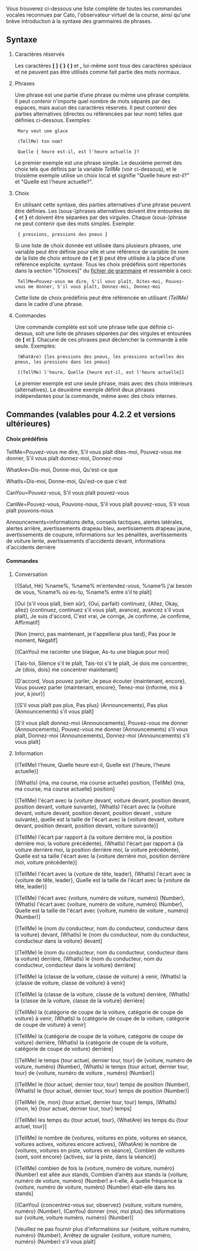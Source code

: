 Vous trouverez ci-dessous une liste complète de toutes les commandes vocales reconnues par Cato, l'observateur virtuel de la course, ainsi qu'une brève introduction à la syntaxe des grammaires de phrases.

## Syntaxe

1. Caractères réservés

   Les caractères **[** **]** **{** **}** **(** **)** et **,** lui-même sont tous des caractères spéciaux et ne peuvent pas être utilisés comme fait partie des mots normaux.
   
2. Phrases

   Une phrase est une partie d’une phrase ou même une phrase complète. Il peut contenir n'importe quel nombre de mots séparés par des espaces, mais aucun des caractères réservés. Il peut contenir des parties alternatives (directes ou référencées par leur nom) telles que définies ci-dessous. Exemples:
   
		Mary veut une glace

		(TellMe) ton nom?
		
		Quelle { heure est-il, est l'heure actuelle }?
		
   Le premier exemple est une phrase simple. Le deuxième permet des choix tels que définis par la variable *TellMe* (voir ci-dessous), et le troisième exemple utilise un choix local et signifie "Quelle heure est-il?" et "Quelle est l'heure actuelle?".


3. Choix

   En utilisant cette syntaxe, des parties alternatives d'une phrase peuvent être définies. Les (sous-)phrases alternatives doivent être entourées de **{** et **}** et doivent être séparées par des virgules. Chaque (sous-)phrase ne peut contenir que des mots simples. Exemple:
   
		{ pressions, pressions des pneus }

   Si une liste de choix donnée est utilisée dans plusieurs phrases, une variable peut être définie pour elle et une référence de variable (le nom de la liste de choix entouré de **(** et **)**) peut être utilisée à la place d'une référence explicite. syntaxe. Tous les choix prédéfinis sont répertoriés dans la section "[Choices]" du [fichier de grammaire](https://github.com/SeriousOldMan/Simulator-Controller/blob/main/Sources/Assistants/Grammars/Race%20Engineer.grammars.fr) et ressemble à ceci:

		TellMe=Pouvez-vous me dire, S'il vous plaît, Dites-moi, Pouvez-vous me donner, S'il vous plaît, Donnez-moi, Donnez-moi

   Cette liste de choix prédéfinis peut être référencée en utilisant *(TellMe)* dans le cadre d'une phrase.

4. Commandes

   Une commande complète est soit une phrase telle que définie ci-dessus, soit une liste de phrases séparées par des virgules et entourées de **[** et **]**. Chacune de ces phrases peut déclencher la commande à elle seule. Exemples:

		(WhatAre) {les pressions des pneus, les pressions actuelles des pneus, les pressions dans les pneus}
		
		[(TellMe) l'heure, Quelle {heure est-il, est l'heure actuelle}]

   Le premier exemple est une seule phrase, mais avec des choix intérieurs (alternatives). Le deuxième exemple définit deux phrases indépendantes pour la commande, même avec des choix internes.

## Commandes (valables pour 4.2.2 et versions ultérieures)

#### Choix prédéfinis

TellMe=Pouvez-vous me dire, S'il vous plaît dites-moi, Pouvez-vous me donner, S'il vous plaît donnez-moi, Donnez-moi

WhatAre=Dis-moi, Donne-moi, Qu'est-ce que

WhatIs=Dis-moi, Donne-moi, Qu'est-ce que c'est

CanYou=Pouvez-vous, S'il vous plaît pouvez-vous

CanWe=Pouvez-vous, Pouvons-nous, S'il vous plaît pouvez-vous, S'il vous plaît pouvons-nous

Announcements=informations delta, conseils tactiques, alertes latérales, alertes arrière, avertissements drapeau bleu, avertissements drapeau jaune, avertissements de coupure, informations sur les pénalités, avertissements de voiture lente, avertissements d'accidents devant, informations d'accidents derrière

#### Commandes

1.  Conversation

	[{Salut, Hé} %name%, %name% m'entendez-vous, %name% j'ai besoin de vous, %name% où es-tu, %name% entre s'il te plaît]

	[Oui {s'il vous plaît, bien sûr}, {Oui, parfait} continuez, {Allez, Okay, allez} {continuez, continuez s'il vous plaît, avancez, avancez s'il vous plaît}, Je suis d'accord, C'est vrai, Je corrige, Je confirme, Je confirme, Affirmatif]

	[Non {merci, pas maintenant, je t'appellerai plus tard}, Pas pour le moment, Négatif]

	[(CanYou) me raconter une blague, As-tu une blague pour moi]

	[Tais-toi, Silence s'il te plaît, Tais-toi s'il te plaît, Je dois me concentrer, Je {dois, dois} me concentrer maintenant]

	[D'accord, Vous pouvez parler, Je peux écouter {maintenant, encore}, Vous pouvez parler {maintenant, encore}, Tenez-moi {informé, mis à jour, à jour}]

	[{S'il vous plaît pas plus, Pas plus} (Announcements), Pas plus (Announcements) s'il vous plaît]

	[S'il vous plaît donnez-moi (Announcements), Pouvez-vous me donner (Announcements), Pouvez-vous me donner (Announcements) s'il vous plaît, Donnez-moi (Announcements), Donnez-moi (Announcements) s'il vous plaît]

2.  Information

	[(TellMe) l'heure, Quelle heure est-il, Quelle est {l'heure, l'heure actuelle}]
	
	[(WhatIs) {ma, ma course, ma course actuelle} position, (TellMe) {ma, ma course, ma course actuelle} position]

	[(TellMe) l'écart avec la {voiture devant, voiture devant, position devant, position devant, voiture suivante}, (WhatIs) l'écart avec la {voiture devant, voiture devant, position devant, position devant , voiture suivante}, quelle est la taille de l'écart avec la {voiture devant, voiture devant, position devant, position devant, voiture suivante}]

	[(TellMe) l'écart par rapport à {la voiture derrière moi, la position derrière moi, la voiture précédente}, (WhatIs) l'écart par rapport à {la voiture derrière moi, la position derrière moi, la voiture précédente}, Quelle est sa taille l'écart avec la {voiture derrière moi, position derrière moi, voiture précédente}]

	[(TellMe) l'écart avec la {voiture de tête, leader}, (WhatIs) l'écart avec la {voiture de tête, leader}, Quelle est la taille de l'écart avec la {voiture de tête, leader}]

	[(TellMe) l'écart avec {voiture, numéro de voiture, numéro} (Number), (WhatIs) l'écart avec {voiture, numéro de voiture, numéro} (Number), Quelle est la taille de l'écart avec {voiture, numéro de voiture , numéro} (Number)]

	[(TellMe) le {nom du conducteur, nom du conducteur, conducteur dans la voiture} devant, (WhatIs) le {nom du conducteur, nom du conducteur, conducteur dans la voiture} devant]

	[(TellMe) le {nom du conducteur, nom du conducteur, conducteur dans la voiture} derrière, (WhatIs) le {nom du conducteur, nom du conducteur, conducteur dans la voiture} derrière]

	[(TellMe) la {classe de la voiture, classe de voiture} à venir, (WhatIs) la {classe de voiture, classe de voiture} à venir]

	[(TellMe) la {classe de la voiture, classe de la voiture} derrière, (WhatIs) la {classe de la voiture, classe de la voiture} derrière]

	[(TellMe) la {catégorie de coupe de la voiture, catégorie de coupe de voiture} à venir, (WhatIs) la {catégorie de coupe de la voiture, catégorie de coupe de voiture} à venir]

	[(TellMe) la {catégorie de coupe de la voiture, catégorie de coupe de voiture} derrière, (WhatIs) la {catégorie de coupe de la voiture, catégorie de coupe de voiture} derrière]

	[(TellMe) le temps {tour actuel, dernier tour, tour} de {voiture, numéro de voiture, numéro} (Number), (WhatIs) le temps {tour actuel, dernier tour, tour} de {voiture, numéro de voiture , numéro} (Number)]

	[(TellMe) le {tour actuel, dernier tour, tour} temps de position (Number), (WhatIs) le {tour actuel, dernier tour, tour} temps de position (Number)]

	[(TellMe) {le, mon} {tour actuel, dernier tour, tour} temps, (WhatIs) {mon, le} {tour actuel, dernier tour, tour} temps]

	[(TellMe) les temps du {tour actuel, tour}, (WhatAre) les temps du {tour actuel, tour}]

	[(TellMe) le nombre de {voitures, voitures en piste, voitures en séance, voitures actives, voitures encore actives}, (WhatAre) le nombre de {voitures, voitures en piste, voitures en séance}, Combien de voitures {sont, sont encore} {actives, sur la piste, dans la séance}]

	[(TellMe) combien de fois la {voiture, numéro de voiture, numéro} (Number) est allée aux stands, Combien d’arrêts aux stands la {voiture, numéro de voiture, numéro} (Number) a-t-elle, À quelle fréquence la {voiture, numéro de voiture, numéro} (Number) était-elle dans les stands]
	
	[(CanYou) {concentrez-vous sur, observez} {voiture, voiture numéro, numéro} (Number), (CanYou) donner {moi, moi plus} des informations sur {voiture, voiture numéro, numéro} (Number)]

	[Veuillez ne pas fournir plus d'informations sur {voiture, voiture numéro, numéro} (Number), Arrêtez de signaler {voiture, voiture numéro, numéro} (Number) s'il vous plaît]